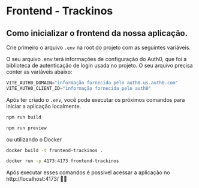 # Frontend - Trackinos

## Como inicializar o frontend da nossa aplicação.

Crie primeiro o arquivo <code>.env</code> na root do projeto com as seguintes variáveis.

O seu arquivo .env terá informações de configuração do Auth0, que foi a biblioteca de autenticação de login usada no projeto. O seu arquivo precisa conter as variáveis abaixo:

```js
VITE_AUTH0_DOMAIN="informação fornecida pelo auth0.us.auth0.com" 
VITE_AUTH0_CLIENT_ID="informação fornecida pelo auth0"
```

Após ter criado o <code>.env</code>, você pode executar os próximos comandos para iniciar a aplicação localmente.

```bash
npm run build
```
```bash
npm run preview
```

ou utilizando o Docker

```bash
docker build -t frontend-trackinos .
```

```bash
docker run -p 4173:4173 frontend-trackinos
```


Após executar esses comandos é possivel acessar a aplicação no http://localhost:4173/ 🐱‍🐉